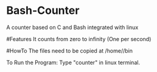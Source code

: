 # Bash-Counter
A counter based on C and Bash integrated with linux

#Features
It counts from zero to infinity (One per second)

#HowTo
The files need to be copied at 
/home/<USERNAME>/bin

To Run the Program:
Type "counter" in linux terminal.
